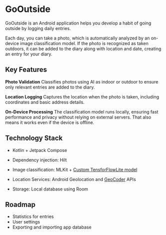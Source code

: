 # GoOutside

GoOutside is an Android application helps you develop a habit of going outside by logging daily entries. 

Each day, you can take a photo, which is automatically analyzed by an on-device image classification model. If the photo is recognized as taken outdoors, it can be added to the diary along with location and date, creating an entry for your diary.

## Key Features

**Photo Validation**
Classifies photos using AI as indoor or outdoor to ensure only relevant entries are added to the diary.

**Location Logging**
Captures the location when the photo is taken, including coordinates and basic address details.

**On-Device Processing**
The classification model runs locally, ensuring fast performance and privacy without relying on external servers. That also means it works even if the device is offline.

## Technology Stack

- Kotlin + Jetpack Compose

- Dependency injection: Hilt

- Image classification: MLKit + [Custom TensforFlowLite model](https://github.com/Brydzzz/GoOutside-Model)

- Location Services: Android Geolocation and [GeoCoder](https://developer.android.com/reference/kotlin/android/location/Geocoder) APIs

- Storage: Local database using Room

## Roadmap

- Statistics for entries
- User settings
- Exporting and importing app database
